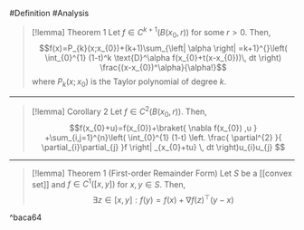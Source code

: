 #Definition #Analysis 

> [!lemma] Theorem 1
> Let $f\in C^{k+1}(B(x_{0},r))$ for some $r>0$. Then, $$f(x)=P_{k}(x;x_{0})+(k+1)\sum_{\left| \alpha \right| =k+1}^{}\left( \int_{0}^{1} (1-t)^k \text{D}^\alpha f(x_{0}+t(x-x_{0}))\, dt  \right) \frac{(x-x_{0})^\alpha}{\alpha!}$$where $P_{k}(x;x_{0})$ is the Taylor polynomial of degree $k$. 

---
> [!lemma] Corollary 2
> Let $f\in C^2(B(x_{0},r))$. Then, $$f(x_{0}+u)=f(x_{0})+\braket{ \nabla f(x_{0}) ,u  } +\sum_{i,j=1}^{n}\left( \int_{0}^{1} (1-t) \left. \frac{ \partial^{2} }{ \partial_{i}\partial_{j} }f \right| _{x_{0}+tu}  \, dt \right)u_{i}u_{j} $$

---
> [!lemma] Theorem 1 (First-order Remainder Form)
> Let $S$ be a [[convex set]] and $f\in C^1([x,y])$ for $x,y\in S$. Then, $$\exists z\in [x,y]: f(y)=f(x)+\nabla f(z)^\top(y-x)$$

^baca64


